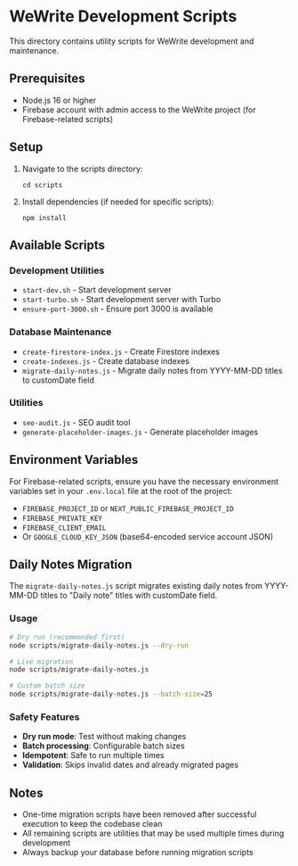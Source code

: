 # WeWrite Development Scripts

This directory contains utility scripts for WeWrite development and maintenance.

## Prerequisites

- Node.js 16 or higher
- Firebase account with admin access to the WeWrite project (for Firebase-related scripts)

## Setup

1. Navigate to the scripts directory:
   ```
   cd scripts
   ```

2. Install dependencies (if needed for specific scripts):
   ```
   npm install
   ```

## Available Scripts

### Development Utilities
- `start-dev.sh` - Start development server
- `start-turbo.sh` - Start development server with Turbo
- `ensure-port-3000.sh` - Ensure port 3000 is available

### Database Maintenance
- `create-firestore-index.js` - Create Firestore indexes
- `create-indexes.js` - Create database indexes
- `migrate-daily-notes.js` - Migrate daily notes from YYYY-MM-DD titles to customDate field

### Utilities
- `seo-audit.js` - SEO audit tool
- `generate-placeholder-images.js` - Generate placeholder images

## Environment Variables

For Firebase-related scripts, ensure you have the necessary environment variables set in your `.env.local` file at the root of the project:

- `FIREBASE_PROJECT_ID` or `NEXT_PUBLIC_FIREBASE_PROJECT_ID`
- `FIREBASE_PRIVATE_KEY`
- `FIREBASE_CLIENT_EMAIL`
- Or `GOOGLE_CLOUD_KEY_JSON` (base64-encoded service account JSON)

## Daily Notes Migration

The `migrate-daily-notes.js` script migrates existing daily notes from YYYY-MM-DD titles to "Daily note" titles with customDate field.

### Usage
```bash
# Dry run (recommended first)
node scripts/migrate-daily-notes.js --dry-run

# Live migration
node scripts/migrate-daily-notes.js

# Custom batch size
node scripts/migrate-daily-notes.js --batch-size=25
```

### Safety Features
- **Dry run mode**: Test without making changes
- **Batch processing**: Configurable batch sizes
- **Idempotent**: Safe to run multiple times
- **Validation**: Skips invalid dates and already migrated pages

## Notes

- One-time migration scripts have been removed after successful execution to keep the codebase clean
- All remaining scripts are utilities that may be used multiple times during development
- Always backup your database before running migration scripts
